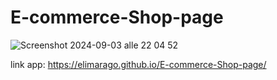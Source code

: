 # E-commerce-Shop-page


![Screenshot 2024-09-03 alle 22 04 52](https://github.com/user-attachments/assets/7d6623a4-45ae-42f3-ba07-19402e99132a)

link app: https://elimarago.github.io/E-commerce-Shop-page/
